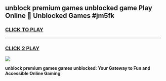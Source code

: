 
## unblock premium games unblocked game Play Online 👋 Unblocked Games #jm5fk
<h3>
<a href="https://premium.freeplayer.one?title=unblock_premium_games&ref=21F">CLICK TO PLAY</a></h3>
<hr>

<h3>
<a href="https://premium.freeplayer.one?title=unblock_premium_games&ref=21F">CLICK 2 PLAY</a>
  
</h3>

<a href="https://premium.freeplayer.one?title=unblock_premium_games&ref=21F/"><img src="https://clearcache.store/games.png"></a>


**unblock premium games games unblocked: Your Gateway to Fun and Accessible Online Gaming**
